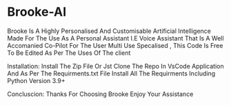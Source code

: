# Brooke-AI
Brooke Is A Highly Personalised And Customisable Artificial Intelligence Made For The Use As A Personal Assistant I.E Voice Assistant That Is A Well Accomanied Co-Pilot For The User
Multi Use Specalised , This Code Is Free To Be Edited As Per The Uses Of The client
 
 Installation:
 Install The Zip File Or Jst Clone The Repo In VsCode Application And As Per The Requirments.txt File Install All The Requirments Including Python Version 3.9+
 
 Concluscion:
 Thanks For Choosing Brooke Enjoy Your Assistance
 
